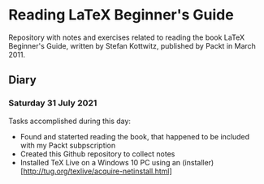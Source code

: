 # Reading LaTeX Beginner's Guide

Repository with notes and exercises related to reading the book LaTeX Beginner's Guide, written by Stefan Kottwitz, published by Packt in March 2011.

## Diary

### Saturday 31 July 2021

Tasks accomplished during this day:

- Found and staterted reading the book, that happened to be included with my Packt subpscription
- Created this Github repository to collect notes
- Installed TeX Live on a Windows 10 PC using an (installer)[http://tug.org/texlive/acquire-netinstall.html]
